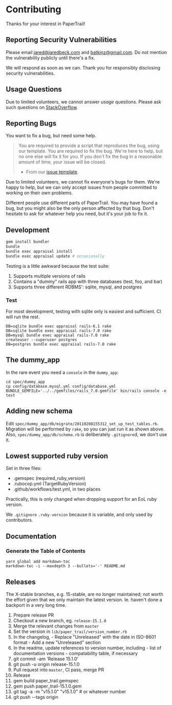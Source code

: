 # Contributing

Thanks for your interest in PaperTrail!

## Reporting Security Vulnerabilities

Please email jared@jaredbeck.com and batkinz@gmail.com. Do not mention the
vulnerability publicly until there's a fix.

We will respond as soon as we can. Thank you for responsibly disclosing
security vulnerabilities.

## Usage Questions

Due to limited volunteers, we cannot answer *usage* questions. Please ask such
questions on [StackOverflow](https://stackoverflow.com/tags/paper-trail-gem).

## Reporting Bugs

You want to fix a bug, but need some help.

> You are required to provide a script that reproduces the bug, using our
> template. You are required to fix the bug. We're here to help, but no one else
> will fix it for you. If you don't fix the bug in a reasonable amount of time,
> your issue will be closed.
> - From our [issue template][1].

Due to limited volunteers, we cannot fix everyone's bugs for them. We're happy
to help, but we can only accept issues from people committed to working on their
own problems.

Different people use different parts of PaperTrail. You may have found a bug,
but you might also be the only person affected by that bug. Don't hesitate to
ask for whatever help you need, but it's your job to fix it.

## Development

```bash
gem install bundler
bundle
bundle exec appraisal install
bundle exec appraisal update # occasionally
```

Testing is a little awkward because the test suite:

1. Supports multiple versions of rails
1. Contains a "dummy" rails app with three databases (test, foo, and bar)
1. Supports three different RDBMS': sqlite, mysql, and postgres

### Test

For most development, testing with sqlite only is easiest and sufficient. CI
will run the rest.

```
DB=sqlite bundle exec appraisal rails-6.1 rake
DB=sqlite bundle exec appraisal rails-7.0 rake
DB=mysql bundle exec appraisal rails-7.0 rake
createuser --superuser postgres
DB=postgres bundle exec appraisal rails-7.0 rake
```

## The dummy_app

In the rare event you need a `console` in the `dummy_app`:

```
cd spec/dummy_app
cp config/database.mysql.yml config/database.yml
BUNDLE_GEMFILE='../../gemfiles/rails_7.0.gemfile' bin/rails console -e test
```

## Adding new schema

Edit `spec/dummy_app/db/migrate/20110208155312_set_up_test_tables.rb`. Migration
will be performed by `rake`, so you can just run it as shown above. Also,
`spec/dummy_app/db/schema.rb` is deliberately `.gitignore`d, we don't use it.

## Lowest supported ruby version

Set in three files:

- .gemspec (required_ruby_version)
- .rubocop.yml (TargetRubyVersion)
- .github/workflows/test.yml, in two places

Practically, this is only changed when dropping support for an EoL ruby version.

We `.gitignore` `.ruby-version` because it is variable, and only used by
contributors.

## Documentation

### Generate the Table of Contents

```
yarn global add markdown-toc
markdown-toc -i --maxdepth 3 --bullets='-' README.md
```

## Releases

The X-stable branches, e.g. 15-stable, are no longer maintained; not worth the
effort given that we only maintain the latest version. Ie. haven't done a
backport in a very long time.

1. Prepare release PR
  1. Checkout a new branch, eg. `release-15.1.0`
  1. Merge the relevant changes from `master`
  1. Set the version in `lib/paper_trail/version_number.rb`
  1. In the changelog,
    - Replace "Unreleased" with the date in ISO-8601 format
    - Add a new "Unreleased" section
  1. In the readme, update references to version number, including
    - list of documentation versions
    - compatability table, if necessary
  1. git commit -am 'Release 15.1.0'
  1. git push -u origin release-15.1.0
  1. Pull request into `master`, CI pass, merge PR
1. Release
  1. gem build paper_trail.gemspec
  1. gem push paper_trail-15.1.0.gem
  1. git tag -a -m "v15.1.0" "v15.1.0" # or whatever number
  1. git push --tags origin

[1]: https://github.com/paper-trail-gem/paper_trail/blob/master/.github/ISSUE_TEMPLATE/bug-report.md

